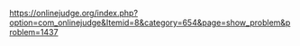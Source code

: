 https://onlinejudge.org/index.php?option=com_onlinejudge&Itemid=8&category=654&page=show_problem&problem=1437

